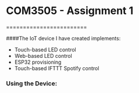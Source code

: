 # COM3505 - Assignment 1
========================

####The IoT device I have created implements:

- Touch-based LED control
- Web-based LED control
- ESP32 provisioning
- Touch-based IFTTT Spotify control

### Using the Device:

